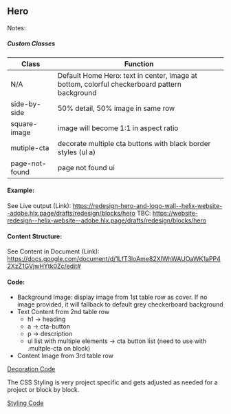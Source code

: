 ## Hero

Notes:

##### Custom Classes 
|  Class | Function   |  
|--------|------------|
| N/A |  Default Home Hero: text in center, image at bottom, colorful checkerboard pattern background |  
| side-by-side | 50% detail, 50% image in same row  |  
| square-image | image will become 1:1 in aspect ratio  |  
| mutiple-cta  | decorate multiple cta buttons with black border styles (ul a) |
| page-not-found | page not found ui |

#### Example:

See Live output (Link):
https://redesign-hero-and-logo-wall--helix-website--adobe.hlx.page/drafts/redesign/blocks/hero 
TBC: https://website-redesign--helix-website--adobe.hlx.page/drafts/redesign/blocks/hero 

#### Content Structure:

See Content in Document (Link):
https://docs.google.com/document/d/1LfT3loAme82XIWhWAUOaWK1aPP42XzZ1GVjwHYtk0Zc/edit#

#### Code:
- Background Image: display image from 1st table row as cover. If no image provided, it will fallback to default grey checkerboard background
- Text Content from 2nd table row
    - h1 -> heading
    - a -> cta-button
    - p -> description
    - ul list with multiple <a> elements -> cta button list (need to use with .multple-cta on block)
- Content Image from 3rd table row

[Decoration Code](hero.js)

The CSS Styling is very project specific and gets adjusted as needed for a project or block by block.

[Styling Code](hero.css)